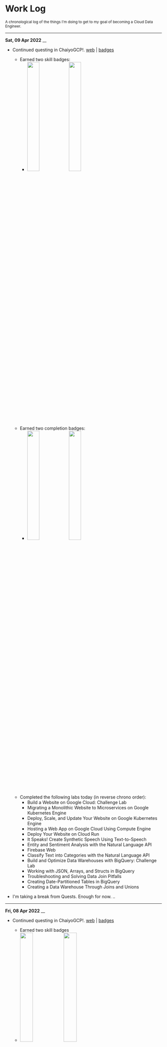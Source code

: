 # Work Log
<small>A chronological log of the things I'm doing to get to my goal of becoming a Cloud Data Engineer.</small>


----
**Sat, 09 Apr 2022**
__
- Continued questing in ChaiyoGCP!. [web](https://events.withgoogle.com/chaiyogcp-challenge/home-english/#content) | [badges](https://www.cloudskillsboost.google/public_profiles/70c3e8fe-77a0-45d9-a627-fa64f50ddafa)
    - Earned two skill badges:
        - <img src="img/notes-quest-build-a-website-on-google-cloud.png" alt="" width="30%"/> <img src="img/notes-quest-build-and-optimize-data-warehouses-with-bigquery.png" alt="" width="30%"/>
    - Earned two completion badges:
        - <img src="img/notes-quest-deploying-applications.png" alt="" width="30%"/> <img src="img/notes-quest-language-speech-text-translation-with-google-cloud-apis.png" alt="" width="30%"/>
    - Completed the following labs today (in reverse chrono order):
        - Build a Website on Google Cloud: Challenge Lab
        - Migrating a Monolithic Website to Microservices on Google Kubernetes Engine
        - Deploy, Scale, and Update Your Website on Google Kubernetes Engine
        - Hosting a Web App on Google Cloud Using Compute Engine
        - Deploy Your Website on Cloud Run
        - It Speaks! Create Synthetic Speech Using Text-to-Speech
        - Entity and Sentiment Analysis with the Natural Language API
        - Firebase Web
        - Classify Text into Categories with the Natural Language API
        - Build and Optimize Data Warehouses with BigQuery: Challenge Lab
        - Working with JSON, Arrays, and Structs in BigQuery
        - Troubleshooting and Solving Data Join Pitfalls
        - Creating Date-Partitioned Tables in BigQuery
        - Creating a Data Warehouse Through Joins and Unions

- I'm taking a break from Quests. Enough for now.
..


----
**Fri, 08 Apr 2022**
__

- Continued questing in ChaiyoGCP!. [web](https://events.withgoogle.com/chaiyogcp-challenge/home-english/#content) | [badges](https://www.cloudskillsboost.google/public_profiles/70c3e8fe-77a0-45d9-a627-fa64f50ddafa)
    - Earned two skill badges
    - <img src="img/notes-quest-serverless-cloud-run-development.png" alt="" width="30%"/>  <img src="img/notes-quest-setup-and-configure-a-cloud-env-in-google-cloud.png" alt="" width="30%"/>
    - Completed Activities today
        - Measuring and Improving Speech Accuracy
        - Set Up and Configure a Cloud Environment in Google Cloud: Challenge Lab
        - Cloud Monitoring: Qwik Start
        - Multiple VPC Networks
        - Cloud IAM: Qwik Start
        - Serverless Cloud Run Development: Challenge Lab
        - Creating PDFs with Go and Cloud Run

- Just two more days to go. Let's see if I can finish up a few more quests.
..

----
**Thu, 07 Apr 2022**
__

- Continued questing in ChaiyoGCP!. [web](https://events.withgoogle.com/chaiyogcp-challenge/home-english/#content)
    - Earned one completion badge:
    - <img src="img/notes-quest-google-cloud-run-serverless-workshop.png" alt="" width="30%"/>
    - Completed Activities today
        - Developing a REST API with Go and Cloud Run
        - Build a Resilient, Asynchronous System with Cloud Run and Pub/Sub
        - Importing Data to a Firestore Database
        - Build a Serverless App with Cloud Run that Creates PDF Files
..


----
**Wed, 06 Apr 2022**
__

- Continued questing in ChaiyoGCP!. [web](https://events.withgoogle.com/chaiyogcp-challenge/home-english/#content)
    - Earned a Skill Badge
        - <img src="img/notes-quest-deploy-to-kubernetes-in-google-cloud.png" alt="" width="30%"/>
    - And a Completion Badge
        - <img src="img/notes-quest-devops-essentials.png" alt="" width="30%"/>
    - Completed Activities today
        - Deploy to Kubernetes in Google Cloud: Challenge Lab
        - Deploy Kubernetes Load Balancer Service with Terraform
        - Troubleshooting Workloads on GKE for Site Reliability Engineers
        - Deploy Node.js Express Application in App Engine
        - Build and Launch an ASP.NET Core App from Google Cloud Shell
        - Deploy ASP.NET Core App to Kubernetes Engine
        - Deploying Memcached on Kubernetes Engine
        - Speech to Text Transcription with the Cloud Speech API
        - Translate Text with the Cloud Translation API
..

----
**Tue, 05 Apr 2022**
__

- Continued questing in ChaiyoGCP!. [web](https://events.withgoogle.com/chaiyogcp-challenge/home-english/#content)
    - Tied-up with something else today so completed very few labs
        - Setting up Jenkins on Kubernetes Engine
        - Continuous Delivery with Jenkins in Kubernetes Engine
..


----
**Mon, 04 Apr 2022**
__

- Continued questing in ChaiyoGCP!. [web](https://events.withgoogle.com/chaiyogcp-challenge/home-english/#content)
    - Completed a rather challenging Quest:
        - [Engineer Data in Google Cloud](https://www.cloudskillsboost.google/quests/132)
        - <img src="img/notes-quest-engineer-data-in-google-cloud.png" alt="" width="30%"/>
    - And a host of other labs:
        - Exploring Dataset Metadata Between Projects with Data Catalog
        - Build and Execute MySQL, PostgreSQL, and SQLServer to Data
          Catalog Connectors
        - Internet of Things: Qwik Start
        - Building an IoT Analytics Pipeline on Google Cloud
        - Predict Visitor Purchases with a Classification Model in BQML
        - Cloud Composer: Copying BigQuery Tables Across Different Locations
..

----
**Sun, 03 Apr 2022**
__

- Continued questing in ChaiyoGCP!. [web](https://events.withgoogle.com/chaiyogcp-challenge/home-english/#content)
    - Did the following labs:
        - Cloud Security Scanner: Qwik Start
        - Google Assistant: Qwik Start - Dialogflow
        - Cloud Endpoints: Qwik Start
        - Orchestrating the Cloud with Kubernetes
        - Managing Deployments Using Kubernetes Engine
        - Creating a Data Transformation Pipeline with Cloud Dataprep
        - ETL Processing on Google Cloud Using Dataflow and BigQuery
        - Using BigQuery in the Google Cloud Console
        - Data Catalog: Qwik Start
..


----
**Sat, 02 Apr 2022**
__

- Continued questing in ChaiyoGCP!. [web](https://events.withgoogle.com/chaiyogcp-challenge/home-english/#content)
    - Did more Infrastructure and DevOps type of labs today:
        - Introduction to Docker
        - Hello Node Kubernetes
        - Cloud Source Repositories: Qwik Start
        - Google Cloud SDK: Qwik Start - Redhat/Centos
        - App Engine: qwik Start - Python
        - Container-Optimized OS: Qwik Start
        - DataStore: Qwik Start
        - Cloud SQL for PostgreSQL: Qwik Start
        - Data Loss Prevention:Qwik Start - Command Line
        - Cloud Functions: Qwik Start - Command Line
    - Didn't finish any Quests but getting there :)
..

----
**Fri, 01 Apr 2022**
__

- Continued questing in ChaiyoGCP!. [web](https://events.withgoogle.com/chaiyogcp-challenge/home-english/#content)
    - Completed a quest: Perform Foundational Data, ML, and AI Tasks in Google Cloud
        - <img src="img/notes-quest-perform-foundational-data-ml-al-tasks.png" alt="" width="30%"/>
    - Completed a quest: BigQuery Basics for Data Analysts
        - <img src="img/notes-quest-bigquery-basics-for-data-analysts.png" alt="" width="30%"/>
    - Completed a quest: Insights from Data with BigQuery
        - <img src="img/notes-insights-from-data-with-bigquery.png" alt="" width="30%"/>
    - See the latest badge profile [here](https://www.cloudskillsboost.google/public_profiles/70c3e8fe-77a0-45d9-a627-fa64f50ddafa)
..

----
**Thu, 31 Mar 2022**
__

- Continued course [Building Resilient Streaming Analytics Systems on Google Cloud](https://www.cloudskillsboost.google/course_templates/52)
    - Streaming processing is very interesting in it's own right
    - Notions of Windowing, Watermarks and Late Messages
    - Have not completed this course because got side-tracked by ChaiyoGCP!
- Taking part in ChaiyoGCP!.[web](https://events.withgoogle.com/chaiyogcp-challenge/home-english/#content)
    - Decided to focus on Data Engineering related Quests
- Completed a quest [Baseline: Data, ML, AI](https://www.cloudskillsboost.google/quests/34) as part of ChaiyoGCP!:
    - <img src="img/notes-completion-baseline-data-ml-ai.png" alt="" width="30%"/>
    - Did many labs today as part of the quest including DataPrep and
      Reinforcement Learning labs
    - The Vertex AI and Reinforcement Learning labs were quite over my
      head but I plan to revisit them when I have the chance
..

----
**Wed, 30 Mar 2022**
__

- Completed the quest [Create and Manage Cloud Resources](https://www.cloudskillsboost.google/quests/120)
    - <img src="img/notes-quest-create-and-manage-cloud-resources.png" alt="" width="30%"/>
    - It has a nice Challenge Lab to spin up Kubernetes clusters, and
      create load balancers which are typical cloud tasks.

- Started course [Building Resilient Streaming Analytics Systems on Google Cloud](https://www.cloudskillsboost.google/course_templates/52)
    - This is the third course in the Data Engineering on Google Cloud
      course series
..

----
**Tue, 29 Mar 2022**
__

- Completed course [Building Batch Data Pipelines on Google Cloud](https://www.cloudskillsboost.google/course_templates/53)
    - Pretty good intro to using BigQuery, Dataproc, DataFlow, Cloud
      Data Fusion (CDAP) and Cloud Composer (Apache Airflow) in building
      batch data pipelines
    - For some reason, my badge [profile](https://www.cloudskillsboost.google/public_profiles/70c3e8fe-77a0-45d9-a627-fa64f50ddafa) does not show the completion.. Maybe it will be eventually consistent :).
..

----
**Mon, 28 Mar 2022**
__

- Continue course [Building Batch Data Pipelines on Google Cloud](https://www.cloudskillsboost.google/course_templates/53)
    - Continue the third module: *Server Data Processing with Dataflow*
        - Was out of action for two days due to a Moderna booster jab
          that left me with a headache that preempted any kind of work
    - Spent some time learning Maven, which is needed in one of the
      labs. A quick intro to pom.xml files, Maven UIDs and maven
      archetypes.
    - Completed the third module: *Server Data Processing with Dataflow*
        - Quite a good intro to Dataflow and various concepts within it.
        - Apache BEAM still utilizes the concepts of MapReduce but the
          incantation is different and the pipeline nature of the pipe
          is very clear
        - The differentiator here could possibly be templates
        - The challenge of Map-Reduce is not complexity but scale. It
          requires a different way of thinking about problems i.e.
          largely by splitting things up and then grouping them back in
          a way that can be parallelized.
..

----
**Fri, 25 Mar 2022**
__

- Continue course [Building Batch Data Pipelines on Google Cloud](https://www.cloudskillsboost.google/course_templates/53)
    - Continue the second module: *Executing Spark on Dataproc*
        - Decided to spend more time on the lab, understanding it in more detail
    - Completed the second module: *Executing Spark on Dataproc*
        - The lab made sense after awhile. In a nutshell, starting
          clusters, using Jupyter to create a Python script, launching
          the script and monitoring jobs and stopping the cluster
    - Started the third module: *Server Data Processing with Dataflow*
        - Still trudging through it but the going is slow as I try to
          make sense of Apache Beam vs Apache Spark and compare and
          contrast them.
..

----
**Thu, 24 Mar 2022**
__

- Start course [Building Batch Data Pipelines on Google Cloud](https://www.cloudskillsboost.google/course_templates/53)
    - The second of four courses in the Data Engineering on Google Cloud
      course series. There are four modules in this course.
    - Started the first module: *Introduction to Building Batch Data Pipelines*
    - Completed the first module: *Introduction to Building Batch Data Pipelines*
        - Has some good slides on Data Quality
    - Started the second module: *Executing Spark on Dataproc*
    - I found the lab rather incomprehensible and instead drifted to get
      myself up to speed on Spark. Ended up looking at Databricks demos
      and reading up Lakehouses and so on.
    - Also, found similar courses on ACM Skillport. Microsoft Azure Data
      Fundamentals and Data Engineer is there. So are several other
      certifications from Amazon and Google. However, Google Data
      Engineer is not there.
..

----
**Wed, 23 Mar 2022**
__

- Completed the course: [Modernizing Data Lakes and Data Warehouses with Google Cloud](https://www.cloudskillsboost.google/course_templates/54)
    - <img src="img/notes-completion-modernizing-data-lakes-and-data-warehouses.png" alt="" width="30%"/>
    - I have a better appreciate of Google Cloud Storage and Google
      BigQuery as Google's Data Lake and Data Warehouse solutions
    - Demos in the course were nice and brisk
    - Lab's were ok, would be nice to have some "Challenge" questions
- The next course is [Building Batch Data Pipelines on Google Cloud](https://www.cloudskillsboost.google/course_templates/53)
    - Enough for today. I'll start on it tomorrow.
..

----
**Mon, 21 Mar 2022**
__

- Continue the course: [Modernizing Data Lakes and Data Warehouses with Google Cloud](https://www.cloudskillsboost.google/course_templates/54)
    - Started on *Building a Data lake*. The second of three modules.
    - Completed *Building a Data lake*. The second of three modules.
        - Materials are still rather haphazardly organized with lots of
          repetition. Lab is rather simplistic. Maybe because it's still
          introductory level. But then Data Lakes are rather simplistic
          just Extract and Load.
        - Found some interesting features of Cloud Storage though.
    - Started on *Building a Data Warehouse*. The last of three modules.
..

----
**Sun, 20 Mar 2022**
__

- Continued working on the Big Data and Machine Learning Fundamentals course
    - Start *The Machine Learning Workflow with Vertex AI*. The last of five modules.
    - [Completed](https://www.cloudskillsboost.google/public_profiles/70c3e8fe-77a0-45d9-a627-fa64f50ddafa/badges/1774516) the module and the course.
    - <img src="img/notes-completion-big-data-machine-learning.png" alt="" width="30%"/>
- Start the next course: [Modernizing Data Lakes and Data Warehouses with Google Cloud](https://www.cloudskillsboost.google/course_templates/54)
    - Start *Introduction to Data Engineering*. The first of three modules.
    - Completed *Introduction to Data Engineering*. The first of three modules.
        - This module feels rather haphazard
..

----
**Sat, 19 Mar 2022**
__

- Finished the [`Google Cloud Essentials`](https://www.cloudskillsboost.google/public_profiles/70c3e8fe-77a0-45d9-a627-fa64f50ddafa) course.
    - A fairly good intro to the Cloud Console and the very
      comprehensive `gcloud` CLI
    - I find that Google Cloud is more geared toward CLI usage, with the
      UI a bit unwieldy and this is actually quite fine. Azure portal on
      the other hand is more GUI centric probably which is also okay, I
      suppose but CLI is better for repeatability and scripting.

- Continued working on the Big Data and Machine Learning Fundamentals course
    - Finished the *Big Data with BigQuery* module. The third of five modules.
    - The [BigQuery demo](https://www.cloudskillsboost.google/course_sessions/887252/video/198822) was nicely done and the [BigQuery ML Lab](https://www.cloudskillsboost.google/course_sessions/887252/labs/198828) was very eye-opening (at least to me).
    - Start *Machine Learning Options on Google Cloud*. The fourth of five modules.
    - Completed *Machine Learning Options on Google Cloud*.
        - No lab in this module.
        - Mostly marketing materials covering the various ML/AI options
          and solutions that Google offers
..

----
**Fri, 18 Mar 2022**
__

- Continued auditing Week 1 of the [`Google Cloud Big Data and Machine
  Learning Fundamentals`](https://www.coursera.org/learn/gcp-big-data-ml-fundamentals)
  course on Coursera.
- Enrolled in the course yesterday.
- Decided to enroll in the [`BigQuery Basics for Data Analysts
  Quest`](https://www.qwiklabs.com/quests/69). A completion badge would
  some hands-on familiarity with BigQuery.
- Subscribed to the [`Data Engineer Learning Path`](https://www.cloudskillsboost.google/paths/16)

**Some Background**

- Actually I first enrolled in the [`Enterprise Database
  Migration`](https://www.coursera.org/learn/enterprise-database-migration)
  course but the pre-requisite for that is this BDML Fundamentals
  course.

- Prior to that I was planning to complete the [`IBM Data Engineering
  Professional
  Certificate`](https://www.coursera.org/professional-certificates/ibm-data-engineer).
  Started auditing the first course back, about two weeks ago, on 03 Mar
  2022. However, after auditing close to four (4) out of a total of
  thirteen (13) courses, I found some of the labs rather slow-going and
  cumbersome. The scope is also very much traditional Data Warehousing.
  I think the opportunities these days are in Cloud Data Analytics with
  notions of data-lakes, auto-scaling and machine learning.

- I find the BDML Fundamentals course is more interesting, broadening
  the scope of what is possible. The customer use-cases were definitely
  very motivating. I might still go back to do some of the IBM courses
  but perhaps later.
..

